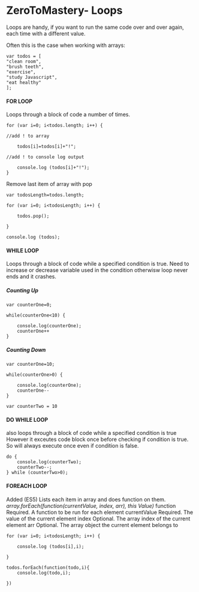 # ZeroToMastery- Loops

Loops are handy, if you want to run the same code over and over again, each time with a different value.

Often this is the case when working with arrays:

```
var todos = [
"clean room",
"brush teeth",
"exercise",
"study Javascript",
"eat healthy"
];

```

#### FOR LOOP ####

Loops through a block of code a number of times.

```
for (var i=0; i<todos.length; i++) {

//add ! to array

	todos[i]=todos[i]+"!";
  
//add ! to console log output

	console.log (todos[i]+"!");
}

```
Remove last item of array with pop
```
var todosLength=todos.length;

for (var i=0; i<todosLength; i++) {

	todos.pop();
	
}

console.log (todos);
```

#### WHILE LOOP ####
Loops through a block of code while a specified condition is true.
Need to increase or decrease variable used in the condition otherwisw loop never ends and it crashes. 

##### Counting Up #####
```
var counterOne=0;

while(counterOne<10) {

	console.log(counterOne);
	counterOne++
}
```

##### Counting Down #####

```
var counterOne=10;

while(counterOne>0) {

	console.log(counterOne);
	counterOne--
}

var counterTwo = 10
```

#### DO WHILE LOOP ####
also loops through a block of code while a specified condition is true
However it exceutes code block once before checking if condition is true. So will always execute once even if condition is false. 

```
do {
	console.log(counterTwo);
	counterTwo--;
} while (counterTwo>0);

```

#### FOREACH LOOP ####
Added (ES5)
Lists each item in array and does function on them. 
*array.forEach(function(currentValue, index, arr), this Value)*
	function	Required. A function to be run for each element
	currentValue	Required. The value of the current element
	index		Optional. The array index of the current element
	arr		Optional. The array object the current element belongs to

```
for (var i=0; i<todosLength; i++) {

	console.log (todos[i],i);

}

todos.forEach(function(todo,i){
	console.log(todo,i);

})
	
```
